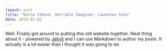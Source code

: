 ```yaml
---
layout: post
title: "Uncle CShark, Horrible Imaginer, Launches Site"
date: 2019-01-02
---
```


Well. Finally got around to putting this old website together. Neat thing about it - powered by [Jekyll](http://jekyllrb.com) and I can use Markdown to author my posts. It actually is a lot easier than I thought it was going to be.
